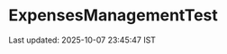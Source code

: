 # ExpensesManagementTest

































































































































































































































































Last updated: 2025-10-07 23:45:47 IST
